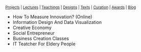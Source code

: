<small>[Projects](projects.md) | [Lectures](lectures.md) | [Teachings](teachings.md) | [Designs](designs.md) | [Texts](texts.md) | [Curation](curation.md) | [Awards](awards.md) | <a href="https://readruiz.medium.com/" target="_blank">Blog</a></small>

- How To Measure Innovation? (Online)
- Information Design And Data Visualization
- Creative Economy
- Social Entrepreneur
- Business Creation Classes
- IT Teatcher For Eldery People